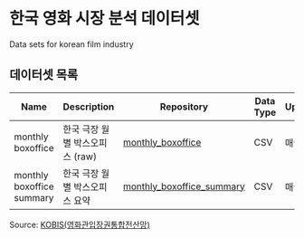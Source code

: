 # 한국 영화 시장 분석 데이터셋
Data sets for korean film industry

## 데이터셋 목록
| Name | Description | Repository | Data Type | Update | From | To |
|------|-------------|------------|-----------|--------|------|----|
| monthly boxoffice | 한국 극장 월별 박스오피스 (raw) | [monthly_boxoffice](https://github.com/TheThirdStone/korean-boxoffice/tree/main/monthly_boxoffice) | CSV | 매월 | 2004.01 | 2020.11 |
| monthly boxoffice summary | 한국 극장 월별 박스오피스 요약 | [monthly_boxoffice_summary](https://github.com/TheThirdStone/korean-boxoffice/tree/main/monthly_boxoffice_summary) | CSV | 매월 | 2004.01 | 2020. 11 |

Source: [KOBIS(영화관입장권통합전산망)](https://kobis.or.kr/)
